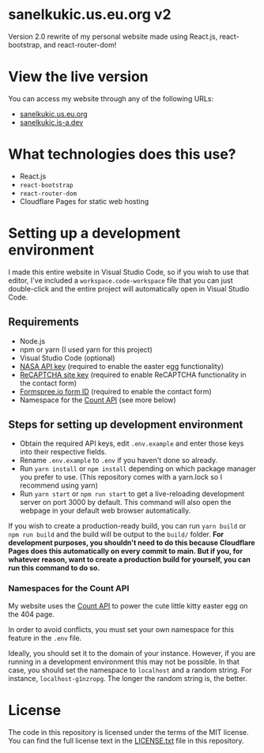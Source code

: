 # sanelkukic.us.eu.org v2
Version 2.0 rewrite of my personal website made using React.js, react-bootstrap, and react-router-dom!

# View the live version
You can access my website through any of the following URLs:
- [sanelkukic.us.eu.org](https://sanelkukic.us.eu.org)
- [sanelkukic.is-a.dev](https://sanelkukic.is-a.dev)

# What technologies does this use?
- React.js
- `react-bootstrap`
- `react-router-dom`
- Cloudflare Pages for static web hosting

# Setting up a development environment
I made this entire website in Visual Studio Code, so if you wish to use that editor, I've included a `workspace.code-workspace` file that you can just double-click and the entire project will automatically open in Visual Studio Code.

## Requirements
- Node.js
- npm or yarn (I used yarn for this project)
- Visual Studio Code (optional)
- [NASA API key](https://api.nasa.gov) (required to enable the easter egg functionality)
- [ReCAPTCHA site key](https://www.google.com/recaptcha/about/) (required to enable ReCAPTCHA functionality in the contact form)
- [Formspree.io form ID](https://formspree.io) (required to enable the contact form)
- Namespace for the [Count API](https://countapi.xyz) (see more below)

## Steps for setting up development environment
- Obtain the required API keys, edit `.env.example` and enter those keys into their respective fields.
- Rename `.env.example` to `.env` if you haven't done so already.
- Run `yarn install` or `npm install` depending on which package manager you prefer to use. (This repository comes with a yarn.lock so I recommend using yarn)
- Run `yarn start` or `npm run start` to get a live-reloading development server on port 3000 by default. This command will also open the webpage in your default web browser automatically.

If you wish to create a production-ready build, you can run `yarn build` or `npm run build` and the build will be output to the `build/` folder. **For development purposes, you shouldn't need to do this because Cloudflare Pages does this automatically on every commit to main. But if you, for whatever reason, want to create a production build for yourself, you can run this command to do so.**

### Namespaces for the Count API
My website uses the [Count API](https://countapi.xyz) to power the cute little kitty easter egg on the 404 page.

In order to avoid conflicts, you must set your own namespace for this feature in the `.env` file.

Ideally, you should set it to the domain of your instance. However, if you are running in a development environment this may not be possible. In that case, you should set the namespace to `localhost` and a random string. For instance, `localhost-g1nzropg`. The longer the random string is, the better.

# License
The code in this repository is licensed under the terms of the MIT license. You can find the full license text in the [LICENSE.txt](./LICENSE.txt) file in this repository.
